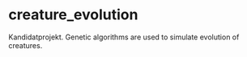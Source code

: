 creature_evolution
==================

Kandidatprojekt. Genetic algorithms are used to simulate evolution of creatures.

